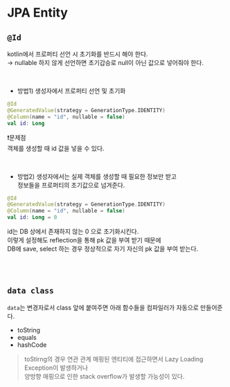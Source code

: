 # JPA Entity 

## `@Id`

kotlin에서 프로퍼티 선언 시 초기화를 반드시 해야 한다.      
→ nullable 하지 않게 선언하면 초기갑승로 null이 아닌 값으로 넣어줘야 한다.    

<br />

* 방법1) 생성자에서 프로퍼티 선언 및 초기화   

```kotlin
@Id
@GeneratedValue(strategy = GenerationType.IDENTITY)
@Column(name = "id", nullable = false)
val id: Long
```

❗️문제점   
객체를 생성할 때 id 값을 넣을 수 있다.   

<br />  

* 방법2) 생성자에서는 실제 객체를 생성할 때 필요한 정보만 받고             
정보들을 프로퍼티의 초기값으로 넘겨준다.      

```kotlin
@Id
@GeneratedValue(strategy = GenerationType.IDENTITY)
@Column(name = "id", nullable = false)
val id: Long = 0
```

id는 DB 상에서 존재하지 않는 0 으로 초기화시킨다.      
이렇게 설정해도 reflection을 통해 pk 값을 부여 받기 때문에     
DB에 save, select 하는 경우 정상적으로 자기 자신의 pk 값을 부여 받는다.      

<br />
<br />

## `data class`  
`data`는 변경자로서 class 앞에 붙여주면 아래 함수들을 컴파일러가 자동으로 만들어준다.   
* toString
* equals 
* hashCode


> toStirng의 경우 연관 관계 매핑된 엔티티에 접근하면서 Lazy Loading Exception이 발생하거나     
> 양방향 매핑으로 인한 stack overflow가 발생할 가능성이 있다.   


<br />
































































